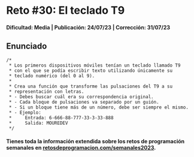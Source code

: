 # Reto #30: El teclado T9
#### Dificultad: Media | Publicación: 24/07/23 | Corrección: 31/07/23

## Enunciado

```
/*
 * Los primeros dispositivos móviles tenían un teclado llamado T9
 * con el que se podía escribir texto utilizando únicamente su
 * teclado numérico (del 0 al 9).
 *
 * Crea una función que transforme las pulsaciones del T9 a su
 * representación con letras.
 * - Debes buscar cuál era su correspondencia original.
 * - Cada bloque de pulsaciones va separado por un guión.
 * - Si un bloque tiene más de un número, debe ser siempre el mismo.
 * - Ejemplo:
 *     Entrada: 6-666-88-777-33-3-33-888
 *     Salida: MOUREDEV
 */
```
#### Tienes toda la información extendida sobre los retos de programación semanales en **[retosdeprogramacion.com/semanales2023](https://retosdeprogramacion.com/semanales2023)**.